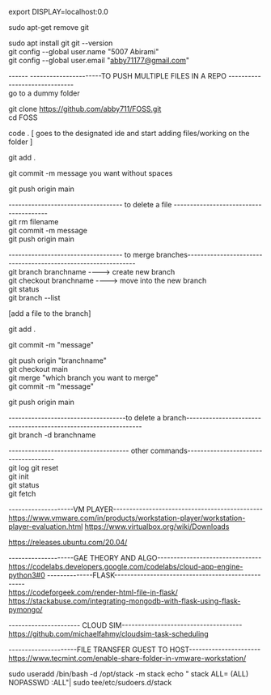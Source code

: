 

export DISPLAY=localhost:0.0

sudo apt-get remove git

sudo apt install git
git --version<br>
git config --global user.name "5007 Abirami"<br>
git config --global user.email "abby71177@gmail.com"<br>

------ ----------------------TO PUSH MULTIPLE FILES IN A REPO ------------------------------<br>
go to a dummy folder

git clone https://github.com/abby711/FOSS.git <br>
cd FOSS

code .
 [ goes to the designated ide and start adding files/working on the folder ]

git add .

git commit -m message you want without spaces

git push origin main

----------------------------------- to delete a file ---------------------------------------<br>
git rm filename <br>
git commit -m message <br>
git push origin main <br>

----------------------------------- to merge branches--------------------------------------------------------------<br>
git branch branchname  ----> create new branch<br>
git checkout branchname   ----> move into the new branch<br>
git status<br>
git branch --list<br>

[add a file to the branch]

git add .

git commit -m "message"

git push origin "branchname" <br>
git checkout main<br>
git merge "which branch you want to merge"<br>
git commit -m "message"<br>

git push origin main<br>

------------------------------------to delete a branch----------------------------------------------------------------<br>
git branch -d branchname

------------------------------------- other commands-------------------------------------<br>
git log
git reset<br>
git init <br>
git status <br>
git fetch




--------------------VM PLAYER----------------------------------------------<br>
https://www.vmware.com/in/products/workstation-player/workstation-player-evaluation.html
https://www.virtualbox.org/wiki/Downloads

https://releases.ubuntu.com/20.04/

--------------------GAE THEORY AND ALGO--------------------------------<br>
https://codelabs.developers.google.com/codelabs/cloud-app-engine-python3#0
--------------FLASK--------------------------------------------------<br>
https://codeforgeek.com/render-html-file-in-flask/
https://stackabuse.com/integrating-mongodb-with-flask-using-flask-pymongo/

---------------------- CLOUD SIM-------------------------------------<br>
https://github.com/michaelfahmy/cloudsim-task-scheduling


---------------------FILE TRANSFER GUEST TO HOST----------------------<br>
https://www.tecmint.com/enable-share-folder-in-vmware-workstation/


sudo useradd /bin/bash -d /opt/stack -m stack
echo " stack ALL= (ALL) NOPASSWD :ALL"| sudo tee/etc/sudoers.d/stack


